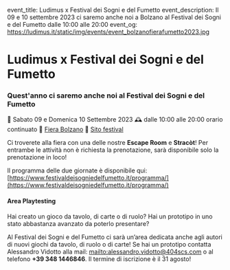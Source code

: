 event_title: Ludimus x Festival dei Sogni e del Fumetto
event_description: Il 09 e 10 settembre 2023 ci saremo anche noi a Bolzano al Festival dei Sogni e del Fumetto dalle 10:00 alle 20:00
event_og: https://ludimus.it/static/img/events/event_bolzanofierafumetto2023.jpg

# Ludimus x Festival dei Sogni e del Fumetto

### Quest'anno ci saremo anche noi al Festival dei Sogni e del Fumetto

📅 Sabato 09 e Domenica 10 Settembre 2023
🕰 dalle 10:00 alle 20:00 orario continuato
📍 [Fiera Bolzano](https://goo.gl/maps/h7rcc2VHS4VNhSK78)
🔗 [Sito festival](https://www.festivaldeisogniedelfumetto.it/)

Ci troverete alla fiera con una delle nostre **Escape Room** e **Stracòt**! Per entrambe le attività non è richiesta la prenotazione, sarà disponibile solo la prenotazione in loco!

Il programma delle due giornate è disponibile qui: [https://www.festivaldeisogniedelfumetto.it/programma/](https://www.festivaldeisogniedelfumetto.it/programma/)

#### Area Playtesting
Hai creato un gioco da tavolo, di carte o di ruolo?
Hai un prototipo in uno stato abbastanza avanzato da poterlo presentare?

Al Festival dei Sogni e del Fumetto ci sarà un’area dedicata anche agli autori di nuovi giochi da tavolo, di ruolo o di carte! Se hai un prototipo contatta Alessandro Vidotto alla mail: [mailto:alessandro.vidotto@404scs.com](alessandro.vidotto@404scs.com) o al telefono **+39 348 1446846**. Il termine di iscrizione è il 31 agosto!
